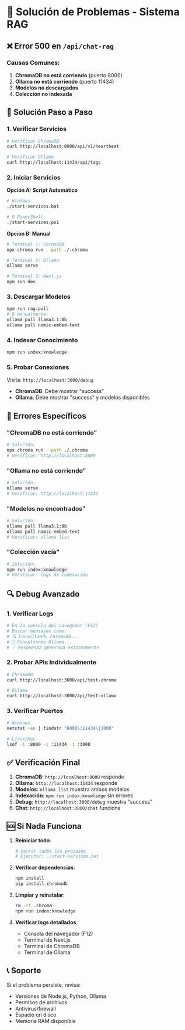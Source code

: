 # 🔧 Solución de Problemas - Sistema RAG

## ❌ **Error 500 en `/api/chat-rag`**

### **Causas Comunes:**

1. **ChromaDB no está corriendo** (puerto 8000)
2. **Ollama no está corriendo** (puerto 11434)
3. **Modelos no descargados**
4. **Colección no indexada**

## 🚀 **Solución Paso a Paso**

### **1. Verificar Servicios**

```bash
# Verificar ChromaDB
curl http://localhost:8000/api/v1/heartbeat

# Verificar Ollama
curl http://localhost:11434/api/tags
```

### **2. Iniciar Servicios**

**Opción A: Script Automático**

```bash
# Windows
./start-services.bat

# O PowerShell
./start-services.ps1
```

**Opción B: Manual**

```bash
# Terminal 1: ChromaDB
npx chroma run --path ./.chroma

# Terminal 2: Ollama
ollama serve

# Terminal 3: Next.js
npm run dev
```

### **3. Descargar Modelos**

```bash
npm run rag:pull
# O manualmente:
ollama pull llama3.1:8b
ollama pull nomic-embed-text
```

### **4. Indexar Conocimiento**

```bash
npm run index:knowledge
```

### **5. Probar Conexiones**

Visita: `http://localhost:3000/debug`

- **ChromaDB**: Debe mostrar "success"
- **Ollama**: Debe mostrar "success" y modelos disponibles

## 🐛 **Errores Específicos**

### **"ChromaDB no está corriendo"**

```bash
# Solución:
npx chroma run --path ./.chroma
# Verificar: http://localhost:8000
```

### **"Ollama no está corriendo"**

```bash
# Solución:
ollama serve
# Verificar: http://localhost:11434
```

### **"Modelos no encontrados"**

```bash
# Solución:
ollama pull llama3.1:8b
ollama pull nomic-embed-text
# Verificar: ollama list
```

### **"Colección vacía"**

```bash
# Solución:
npm run index:knowledge
# Verificar: logs de indexación
```

## 🔍 **Debug Avanzado**

### **1. Verificar Logs**

```bash
# En la consola del navegador (F12)
# Buscar mensajes como:
# 🔍 Consultando ChromaDB...
# 🤖 Consultando Ollama...
# ✅ Respuesta generada exitosamente
```

### **2. Probar APIs Individualmente**

```bash
# ChromaDB
curl http://localhost:3000/api/test-chroma

# Ollama
curl http://localhost:3000/api/test-ollama
```

### **3. Verificar Puertos**

```bash
# Windows
netstat -an | findstr "8000\|11434\|3000"

# Linux/Mac
lsof -i :8000 -i :11434 -i :3000
```

## ✅ **Verificación Final**

1. **ChromaDB**: `http://localhost:8000` responde
2. **Ollama**: `http://localhost:11434` responde
3. **Modelos**: `ollama list` muestra ambos modelos
4. **Indexación**: `npm run index:knowledge` sin errores
5. **Debug**: `http://localhost:3000/debug` muestra "success"
6. **Chat**: `http://localhost:3000/chat` funciona

## 🆘 **Si Nada Funciona**

1. **Reiniciar todo**:

   ```bash
   # Cerrar todos los procesos
   # Ejecutar: ./start-services.bat
   ```

2. **Verificar dependencias**:

   ```bash
   npm install
   pip install chromadb
   ```

3. **Limpiar y reinstalar**:

   ```bash
   rm -rf .chroma
   npm run index:knowledge
   ```

4. **Verificar logs detallados**:
   - Consola del navegador (F12)
   - Terminal de Next.js
   - Terminal de ChromaDB
   - Terminal de Ollama

## 📞 **Soporte**

Si el problema persiste, revisa:

- Versiones de Node.js, Python, Ollama
- Permisos de archivos
- Antivirus/firewall
- Espacio en disco
- Memoria RAM disponible





